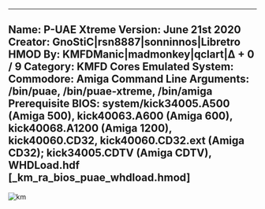 -----------------------
Name: P-UAE Xtreme
Version: June 21st 2020
Creator: GnoStiC|rsn8887|sonninnos|Libretro
HMOD By: KMFDManic|madmonkey|qclart|∆ + 0 / 9
Category: KMFD Cores
Emulated System: Commodore: Amiga
Command Line Arguments: /bin/puae, /bin/puae-xtreme, /bin/amiga
Prerequisite BIOS: system/kick34005.A500 (Amiga 500), kick40063.A600 (Amiga 600), kick40068.A1200 (Amiga 1200), kick40060.CD32, kick40060.CD32.ext (Amiga CD32); kick34005.CDTV (Amiga CDTV), WHDLoad.hdf [_km_ra_bios_puae_whdload.hmod]
-----------------------
![km](https://i.imgur.com/wAmnkCX.png)
